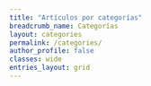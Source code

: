 ```yaml
---
title: "Artículos por categorías"
breadcrumb_name: Categorías
layout: categories
permalink: /categories/
author_profile: false
classes: wide
entries_layout: grid
---
```

